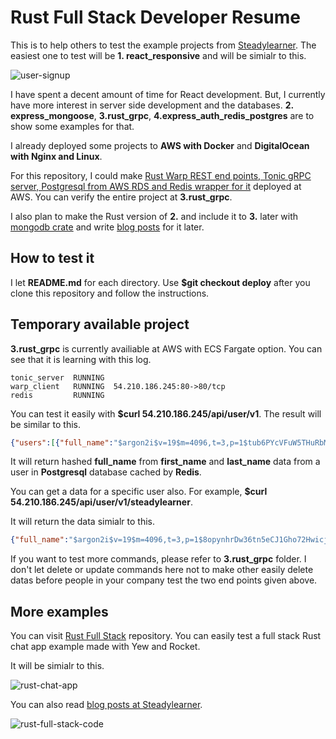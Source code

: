 # Rust Full Stack Developer Resume

This is to help others to test the example projects from [Steadylearner](https://www.steadylearner.com). The easiest one to test will be **1. react_responsive** and will be simialr to this.

![user-signup](https://www.steadylearner.com/static/images//post/React/user-signup.png)

I have spent a decent amount of time for React development. But, I currently have more interest in server side development and the databases. **2. express_mongoose**, **3.rust_grpc**, **4.express_auth_redis_postgres** are to show some examples for that.

I already deployed some projects to **AWS with Docker** and **DigitalOcean with Nginx and Linux**.

For this repository, I could make [Rust Warp REST end points, Tonic gRPC server, Postgresql from AWS RDS and Redis wrapper for it](54.210.186.245/api/user/v1) deployed at AWS. You can verify the entire project at **3.rust_grpc**.

I also plan to make the Rust version of **2.** and include it to **3.** later with [mongodb crate](https://crates.io/crates/mongodb)
and write [blog posts](https://www.steadylearner.com/blog/search/Rust) for it later.

## How to test it

I let **README.md** for each directory. Use **$git checkout deploy** after you clone this repository and follow the instructions.

## Temporary available project

**3.rust_grpc** is currently availiable at AWS with ECS Fargate option. You can see that it is learning with this log.

```console
tonic_server  RUNNING
warp_client   RUNNING  54.210.186.245:80->80/tcp
redis         RUNNING
```

You can test it easily with **$curl 54.210.186.245/api/user/v1**. The result will be similar to this.

```json
{"users":[{"full_name":"$argon2i$v=19$m=4096,t=3,p=1$tub6PYcVFuW5THuRbM25DwtljuHcQHFHH0hteD2Kgw4$n3XcdvL6pTwfnCp2TEMPI4/QiqM6+myvmCdfi2ltvXw"},{"full_name":"$argon2i$v=19$m=4096,t=3,p=1$jNLxlX2S2mkDig+69zCujt7SwBCNzL5FLUiy6f5o5Bk$4NcyOrFXlg0TKfCO52rA+1J3zhAeegkbRJV25jEJsKA"},{"full_name":"$argon2i$v=19$m=4096,t=3,p=1$b+T4XftG29CZnDZpoUgvwUkuzmUZdlCOiwZPN0s0Wco$Vfn+VWKq1KGpUxjCitBymFZp41uBpZ7B49gpPVNC4GQ"},{"full_name":"$argon2i$v=19$m=4096,t=3,p=1$gXbryTAxdRbaCaycCGGK59ZJ7Xum/NgqbxY0j9u96oo$L3qBRRsr+uSTnp9R3Cw9kxFHOWHuJEZroExhhQBaKyE"}]}
```

It will return hashed **full_name** from **first_name** and **last_name** data from a user in **Postgresql** database cached by **Redis**.

You can get a data for a specific user also. For example, **$curl 54.210.186.245/api/user/v1/steadylearner**.

It will return the data simialr to this.

```json
{"full_name":"$argon2i$v=19$m=4096,t=3,p=1$8opynhrDw36tn5eCJ1Gho72HwicjxLzNfOMIzfTWW3E$h+Pxzh8F7n/7o3gURErRIZt6IjYKeIP89AILoDSrbXo"}
```

If you want to test more commands, please refer to **3.rust_grpc** folder. I don't let delete or update commands here not to make other easily delete datas before people in your company test the two end points given above.

## More examples

You can visit [Rust Full Stack](https://github.com/steadylearner/Rust-Full-Stack) repository. You can easily test a full stack Rust chat app example made with Yew and Rocket.

It will be simialr to this.

![rust-chat-app](https://camo.githubusercontent.com/d7c7d4f5072c5c5246995fab96f7bd905eadd068/68747470733a2f2f7777772e7374656164796c6561726e65722e636f6d2f7374617469632f696d616765732f706f73742f7765622f66756c6c2d737461636b2d727573742d636861742d6170702d62792d7374656164796c6561726e65722e706e67)

You can also read [blog posts at Steadylearner](https://www.steadylearner.com/blog/search/Rust).

![rust-full-stack-code](https://camo.githubusercontent.com/4b453b650482d4b79951972cab1d5ce11ff0268e/68747470733a2f2f7777772e7374656164796c6561726e65722e636f6d2f7374617469632f696d616765732f706f73742f7765622f636c69656e742d7365727665722d657175616c2d727573742d636f64652e706e67)
